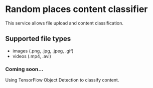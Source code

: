 # Random places content classifier
This service allows file upload and content classification.

## Supported file types
- images (.png, .jpg, .jpeg, .gif)
- videos (.mp4, .avi)

### Coming soon...
Using TensorFlow Object Detection to classify content.
